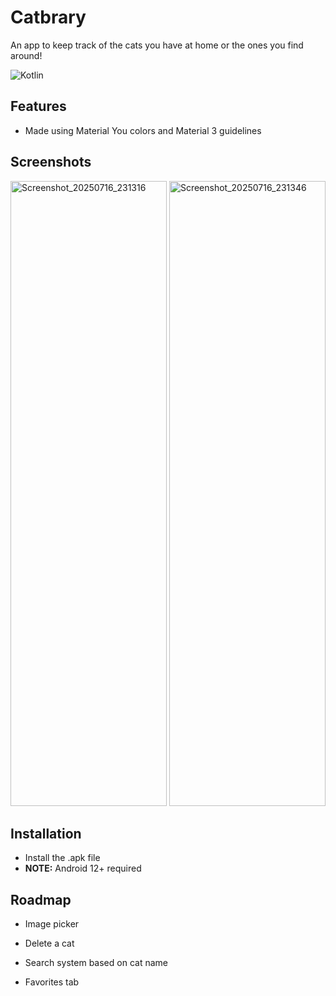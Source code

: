 # Catbrary

An app to keep track of the cats you have at home or the ones you find around!


![Kotlin](https://img.shields.io/badge/-Kotlin-7F52FF?logo=kotlin&logoColor=white)




## Features

- Made using Material You colors and Material 3 guidelines


## Screenshots

<img width="250" height="1000" alt="Screenshot_20250716_231316" src="https://github.com/user-attachments/assets/7e2357ab-25dd-4478-afaa-e89382ee3bd7" />
<img width="250" height="1000" alt="Screenshot_20250716_231346" src="https://github.com/user-attachments/assets/9e6492e5-e348-4ca3-b6e4-9730c5a16cc6" />


## Installation

- Install the .apk file
- **NOTE:** Android 12+ required
    
## Roadmap
- Image picker

- Delete a cat 

- Search system based on cat name

- Favorites tab
